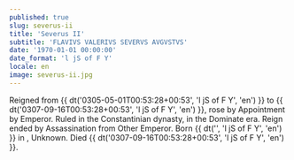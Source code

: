 ```yaml
---
published: true
slug: severus-ii
title: 'Severus II'
subtitle: 'FLAVIVS VALERIVS SEVERVS AVGVSTVS'
date: '1970-01-01 00:00:00'
date_format: 'l jS of F Y'
locale: en
image: severus-ii.jpg
---
```


Reigned from {{ dt('0305-05-01T00:53:28+00:53', 'l jS of F Y', 'en') }} to {{ dt('0307-09-16T00:53:28+00:53', 'l jS of F Y', 'en') }}, rose by Appointment by Emperor. Ruled in the Constantinian dynasty, in the Dominate era. Reign ended by Assassination from Other Emperor. Born {{ dt('', 'l jS of F Y', 'en') }} in , Unknown. Died {{ dt('0307-09-16T00:53:28+00:53', 'l jS of F Y', 'en') }}.
